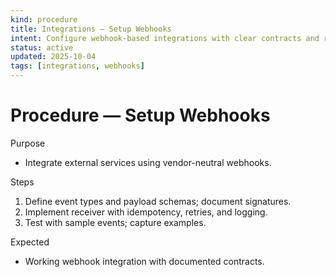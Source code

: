 ```yaml
---
kind: procedure
title: Integrations — Setup Webhooks
intent: Configure webhook-based integrations with clear contracts and retries
status: active
updated: 2025-10-04
tags: [integrations, webhooks]
---
```


# Procedure — Setup Webhooks

Purpose
- Integrate external services using vendor-neutral webhooks.

Steps
1) Define event types and payload schemas; document signatures.
2) Implement receiver with idempotency, retries, and logging.
3) Test with sample events; capture examples.

Expected
- Working webhook integration with documented contracts.

